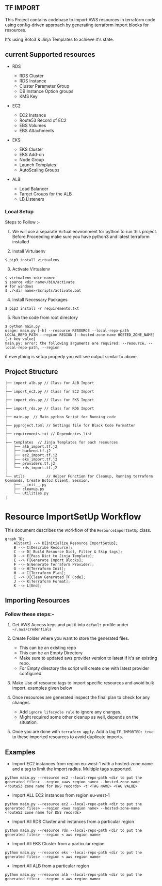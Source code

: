 ## TF IMPORT


This Project contains codebase to import AWS resources in terraform code using  config-driven approach by generating terraform import blocks for resources.

It's using Boto3 & Jinja Templates to achieve it's state.

## current Supported resources
 * RDS

    * RDS Cluster
    * RDS Instance
    * Cluster Parameter Group
    * DB Instance Option groups
    * KMS Key

* EC2

    * EC2 Instance
    * Route53 Record of EC2
    * EBS Volumes
    * EBS Attachments

* EKS

    * EKS Cluster
    * EKS Add-on
    * Node Group
    * Launch Templates
    * AutoScaling Groups

* ALB

    * Load Balancer
    * Target Groups for the ALB
    * LB Listeners


### Local Setup

Steps to Follow :-

1. We will use a separate Virtual environment for python to run this project. Before Proceeding make sure you have python3  and latest terraform installed

2. Install Virtulaenv
```
$ pip3 install virtualenv
```
3. Activate Virtualenv
```
$ virtualenv <dir name>
$ source <dir name>/bin/activate
# for windows
$ ./<dir name>/Scripts/activate.bat
```

4. Install Necessary Packages
```
$ pip3 install -r requirements.txt
```
5. Run the code from root directory

```
$ python main.py
usage: main.py [-h] --resource RESOURCE --local-repo-path LOCAL_REPO_PATH --region REGION [--hosted-zone-name HOSTED_ZONE_NAME] [-t key value]
main.py: error: the following arguments are required: --resource, --local-repo-path, --region
```
if everything is setup properly you will see output similar to above 




## Project Structure
```
├── import_alb.py // Class for ALB Import
|
├── import_ec2.py // Class for EC2 Import
|
├── import_eks.py // Class for EKS Import
|
├── import_rds.py // Class for RDS Import
|
├── main.py  // Main python Script for Running code
|
├── pyproject.toml // Settings file for Black Code Formatter
|
├── requirements.txt // Dependecies list
|
├── templates  // Jinja Templates for each resources
│   ├── alb_import.tf.j2
│   ├── backend.tf.j2
│   ├── ec2_import.tf.j2
│   ├── eks_import.tf.j2
│   ├── providers.tf.j2
│   └── rds_import.tf.j2
|
└── utils          // Helper Function for Cleanup, Running terraform Commands, Create Boto3 Client, Session.
    ├── __init__.py
    ├── cleanup.py
    └── utilities.py
|
```


# Resource ImportSetUp Workflow

This document describes the workflow of the `ResourceImportSetUp` class.

```mermaid
graph TD;
    A[Start] --> B[Initialize Resource ImportSetUp];
    B --> C[Describe Resource];
    C --> D[ Build Resource Dict, Filter & Skip tags];
    D --> E[Pass Dict to Jinja Template];
    E --> F[Generate Import Blocks];
    F --> G[Generate Terraform Provider];
    G --> H[Terraform Init];
    H --> I[Terraform Plan];
    I --> J[Clean Generated TF Code];
    J --> K[Terraform Format];
    K --> L[End];
```

## Importing Resources

### Follow these steps:-

1. Get AWS Access keys and put it into `default` profile under ` ~/.aws/credentials`

2. Create Folder where you want to store the generated files.
    * This can be an existing repo
    * This can be an Empty Directory
    * Make sure to updated aws provider version to latest if it's an existing repo.
    * For Empty directory the script will create one with latest provider configured.

3. Make Use of resource tags to import specific resources and avoid bulk import. examples given below

4. Once resources are generated inspect the final plan to check for any changes.
    * Add `ignore lifecycle rule` to ignore any changes.
    * Might required some other cleanup as well, depends on the situation.

5. Once you are done with `terraform apply`. Add a tag `TF_IMPORTED: true` to these imported resources to avoid duplicate imports.


## Examples
* Import EC2 instances from region eu-west-1 with a hosted-zone name  and a tag to limit the import radius. Multiple tags supported.
```
python main.py --resource ec2 --local-repo-path <dir to put the generated files> --region <aws region name> --hosted-zone-name <route53 zone name for DNS records> -t <TAG NAME> <TAG VALUE>
```

* Import ALL EC2 instances from region eu-west-1
```
python main.py --resource ec2 --local-repo-path <dir to put the generated files> --region <aws region name> --hosted-zone-name <route53 zone name for DNS records> 
```

* Import All RDS Cluster and instances from a particular region
```
python main.py --resource rds --local-repo-path <dir to put the generated files> --region < aws region name> 

```

* Import All EKS Cluster from a particular region
```
python main.py --resource eks --local-repo-path <dir to put the generated files> --region < aws region name> 

```

* Import All ALB  from a particular region
```
python main.py --resource alb --local-repo-path <dir to put the generated files> --region < aws region name> 

```


